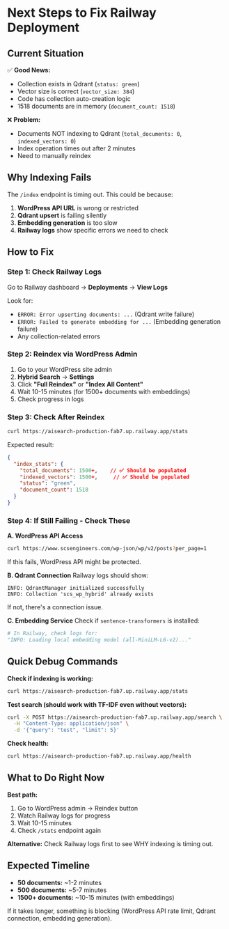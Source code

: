 # Next Steps to Fix Railway Deployment

## Current Situation

✅ **Good News:**
- Collection exists in Qdrant (`status: green`)
- Vector size is correct (`vector_size: 384`)
- Code has collection auto-creation logic
- 1518 documents are in memory (`document_count: 1518`)

❌ **Problem:**
- Documents NOT indexing to Qdrant (`total_documents: 0`, `indexed_vectors: 0`)
- Index operation times out after 2 minutes
- Need to manually reindex

## Why Indexing Fails

The `/index` endpoint is timing out. This could be because:
1. **WordPress API URL** is wrong or restricted
2. **Qdrant upsert** is failing silently
3. **Embedding generation** is too slow
4. **Railway logs** show specific errors we need to check

## How to Fix

### Step 1: Check Railway Logs

Go to Railway dashboard → **Deployments** → **View Logs**

Look for:
- `ERROR: Error upserting documents: ...` (Qdrant write failure)
- `ERROR: Failed to generate embedding for ...` (Embedding generation failure)
- Any collection-related errors

### Step 2: Reindex via WordPress Admin

1. Go to your WordPress site admin
2. **Hybrid Search** → **Settings**
3. Click **"Full Reindex"** or **"Index All Content"**
4. Wait 10-15 minutes (for 1500+ documents with embeddings)
5. Check progress in logs

### Step 3: Check After Reindex

```bash
curl https://aisearch-production-fab7.up.railway.app/stats
```

Expected result:
```json
{
  "index_stats": {
    "total_documents": 1500+,    // ✅ Should be populated
    "indexed_vectors": 1500+,     // ✅ Should be populated
    "status": "green",
    "document_count": 1518
  }
}
```

### Step 4: If Still Failing - Check These

**A. WordPress API Access**
```bash
curl https://www.scsengineers.com/wp-json/wp/v2/posts?per_page=1
```
If this fails, WordPress API might be protected.

**B. Qdrant Connection**
Railway logs should show:
```
INFO: QdrantManager initialized successfully
INFO: Collection 'scs_wp_hybrid' already exists
```

If not, there's a connection issue.

**C. Embedding Service**
Check if `sentence-transformers` is installed:
```python
# In Railway, check logs for:
"INFO: Loading local embedding model (all-MiniLM-L6-v2)..."
```

## Quick Debug Commands

**Check if indexing is working:**
```bash
curl https://aisearch-production-fab7.up.railway.app/stats
```

**Test search (should work with TF-IDF even without vectors):**
```bash
curl -X POST https://aisearch-production-fab7.up.railway.app/search \
  -H "Content-Type: application/json" \
  -d '{"query": "test", "limit": 5}'
```

**Check health:**
```bash
curl https://aisearch-production-fab7.up.railway.app/health
```

## What to Do Right Now

**Best path:**
1. Go to WordPress admin → Reindex button
2. Watch Railway logs for progress
3. Wait 10-15 minutes
4. Check `/stats` endpoint again

**Alternative:**
Check Railway logs first to see WHY indexing is timing out.

## Expected Timeline

- **50 documents:** ~1-2 minutes
- **500 documents:** ~5-7 minutes  
- **1500+ documents:** ~10-15 minutes (with embeddings)

If it takes longer, something is blocking (WordPress API rate limit, Qdrant connection, embedding generation).

